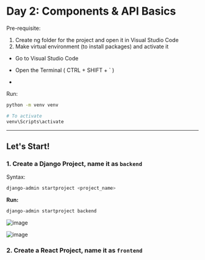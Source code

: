 # Day 2: Components & API Basics

Pre-requisite:
1. Create ng folder for the project and open it in Visual Studio Code
2. Make virtual environment (to install packages) and activate it
- Go to Visual Studio Code
- Open the Terminal ( CTRL + SHIFT + ` )

- 
Run:
```bash
python -m venv venv
```
```bash
# To activate
venv\Scripts\activate
```

---
## Let's Start!

### 1. Create a Django Project, name it as `backend`

Syntax:
```bash
django-admin startproject <project_name>
```
**Run:**
```bash
django-admin startproject backend
```

![image](https://github.com/user-attachments/assets/3c4de6c6-428d-4b02-a1ea-9ebb06d1cce9)


![image](https://github.com/user-attachments/assets/6310d97a-f2cf-47f9-9b37-7896bb1cd61a)


### 2. Create a React Project, name it as `frontend`


